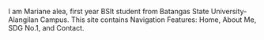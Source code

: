 I am Mariane alea, first year BSIt student from Batangas State University-Alangilan Campus. This site contains Navigation Features: Home, About Me, SDG No.1, and Contact.
